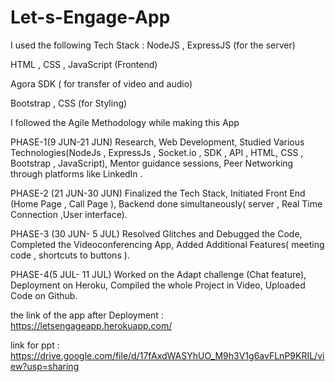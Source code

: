 # Let-s-Engage-App

I used the following Tech Stack :
NodeJS , ExpressJS (for the server)

HTML , CSS , JavaScript (Frontend)

Agora SDK ( for transfer of video and audio)

Bootstrap , CSS (for Styling)


I followed the Agile Methodology while making this App

PHASE-1(9 JUN-21 JUN)
Research,
Web Development,
Studied Various Technologies(NodeJs , ExpressJs , Socket.io , SDK , API , HTML, CSS , Bootstrap , JavaScript),
Mentor guidance sessions,
Peer Networking through platforms like LinkedIn .

PHASE-2 (21 JUN-30 JUN)
Finalized the Tech Stack,
Initiated Front End (Home Page , Call Page ),
Backend done simultaneously( server , Real Time Connection ,User interface).

PHASE-3 (30 JUN- 5 JUL)
Resolved Glitches and Debugged the Code,
Completed the Videoconferencing App,
Added Additional Features( meeting code , shortcuts to buttons ).

PHASE-4(5 JUL- 11 JUL)
Worked on the Adapt challenge (Chat feature),
Deployment on Heroku,
Compiled the whole Project in Video,
Uploaded Code on Github.

the link of the app after Deployment :
https://letsengageapp.herokuapp.com/

link for ppt :
https://drive.google.com/file/d/17fAxdWASYhUO_M9h3V1g6avFLnP9KRIL/view?usp=sharing 






